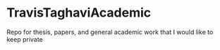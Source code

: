 # TravisTaghaviAcademic
Repo for thesis, papers, and general academic work that I would like to keep private
